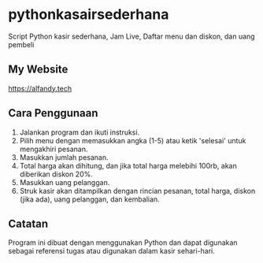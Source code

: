 # pythonkasairsederhana
Script Python kasir sederhana, Jam Live, Daftar menu dan diskon, dan uang pembeli

## My Website
https://alfandy.tech

## Cara Penggunaan

1. Jalankan program dan ikuti instruksi.
2. Pilih menu dengan memasukkan angka (1-5) atau ketik 'selesai' untuk mengakhiri pesanan.
3. Masukkan jumlah pesanan.
4. Total harga akan dihitung, dan jika total harga melebihi 100rb, akan diberikan diskon 20%.
5. Masukkan uang pelanggan.
6. Struk kasir akan ditampilkan dengan rincian pesanan, total harga, diskon (jika ada), uang pelanggan, dan kembalian.

## Catatan


Program ini dibuat dengan menggunakan Python dan dapat digunakan sebagai referensi tugas atau digunakan dalam kasir sehari-hari.












